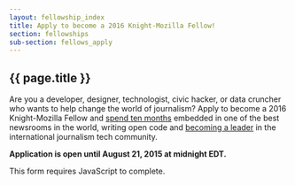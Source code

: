 ```yaml
---
layout: fellowship_index
title: Apply to become a 2016 Knight-Mozilla Fellow!
section: fellowships
sub-section: fellows_apply
---
```


<h2>{{ page.title }}</h2>

<p>Are you a developer, designer, technologist, civic hacker, or data cruncher who wants to help change the world of journalism? Apply to become a 2016 Knight-Mozilla Fellow and <a href="/what/fellowships/details">spend ten months</a> embedded in one of the best newsrooms in the world, writing open code and <a href="/what/fellowships/community">becoming a leader</a> in the international journalism tech community.</p>

**Application is open until August 21, 2015 at midnight EDT.**

<form data-formrenderer>This form requires JavaScript to complete.</form>

<script>
  new FormRenderer({
    "project_id": 1366,
    "afterSubmit": "/what/fellowships/thanks"
  });
</script>
